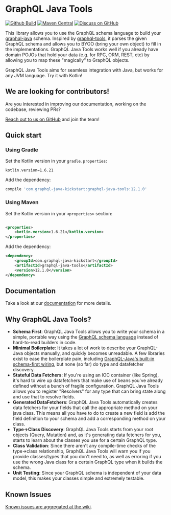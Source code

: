 # GraphQL Java Tools

[![Github Build](https://github.com/graphql-java-kickstart/graphql-java-tools/actions/workflows/snapshot.yml/badge.svg)](https://github.com/graphql-java-kickstart/graphql-java-tools/actions/workflows/snapshot.yml)
[![Maven Central](https://maven-badges.herokuapp.com/maven-central/com.graphql-java-kickstart/graphql-java-tools/badge.svg)](https://maven-badges.herokuapp.com/maven-central/com.graphql-java-kickstart/graphql-java-tools)
[![Discuss on GitHub](https://img.shields.io/badge/GitHub-discuss-orange)](https://github.com/graphql-java-kickstart/graphql-java-tools/discussions)

This library allows you to use the GraphQL schema language to build your [graphql-java](https://github.com/graphql-java/graphql-java) schema.
Inspired by [graphql-tools](https://github.com/apollographql/graphql-tools), it parses the given GraphQL schema and allows you to BYOO (bring your own object) to fill in the implementations.
GraphQL Java Tools works well if you already have domain POJOs that hold your data (e.g. for RPC, ORM, REST, etc) by allowing you to map these "magically" to GraphQL objects.

GraphQL Java Tools aims for seamless integration with Java, but works for any JVM language.  Try it with Kotlin!

## We are looking for contributors!

Are you interested in improving our documentation, working on the codebase, reviewing PRs?

[Reach out to us on GitHub](https://github.com/graphql-java-kickstart/graphql-java-tools/discussions) and join the team!

## Quick start

### Using Gradle
Set the Kotlin version in your `gradle.properties`:
```
kotlin.version=1.6.21
```

Add the dependency:
```groovy
compile 'com.graphql-java-kickstart:graphql-java-tools:12.1.0'
```

### Using Maven
Set the Kotlin version in your `<properties>` section:
```xml

<properties>
    <kotlin.version>1.6.21</kotlin.version>
</properties>
```

Add the dependency:
```xml
<dependency>
    <groupId>com.graphql-java-kickstart</groupId>
    <artifactId>graphql-java-tools</artifactId>
    <version>12.1.0</version>
</dependency>
```

## Documentation

Take a look at our [documentation](https://www.graphql-java-kickstart.com/tools/) for more details.

## Why GraphQL Java Tools?

* **Schema First**:  GraphQL Java Tools allows you to write your schema in a simple, portable way using the [GraphQL schema language](http://graphql.org/learn/schema/) instead of hard-to-read builders in code.
* **Minimal Boilerplate**:  It takes a lot of work to describe your GraphQL-Java objects manually, and quickly becomes unreadable.
A few libraries exist to ease the boilerplate pain, including [GraphQL-Java's built-in schema-first wiring](https://www.graphql-java.com/documentation/master/schema/), but none (so far) do type and datafetcher discovery.
* **Stateful Data Fetchers**:  If you're using an IOC container (like Spring), it's hard to wire up datafetchers that make use of beans you've already defined without a bunch of fragile configuration.  GraphQL Java Tools allows you to register "Resolvers" for any type that can bring state along and use that to resolve fields.
* **Generated DataFetchers**:  GraphQL Java Tools automatically creates data fetchers for your fields that call the appropriate method on your java class.  This means all you have to do to create a new field is add the field definition to your schema and add a corresponding method on your class.
* **Type->Class Discovery**:  GraphQL Java Tools starts from your root objects (Query, Mutation) and, as it's generating data fetchers for you, starts to learn about the classes you use for a certain GraphQL type.
* **Class Validation**:  Since there aren't any compile-time checks of the type->class relationship, GraphQL Java Tools will warn you if you provide classes/types that you don't need to, as well as erroring if you use the wrong Java class for a certain GraphQL type when it builds the schema.
* **Unit Testing**:  Since your GraphQL schema is independent of your data model, this makes your classes simple and extremely testable.

## Known Issues

[Known issues are aggregated at the wiki](https://github.com/graphql-java-kickstart/graphql-java-tools/wiki/Known-Issues).

